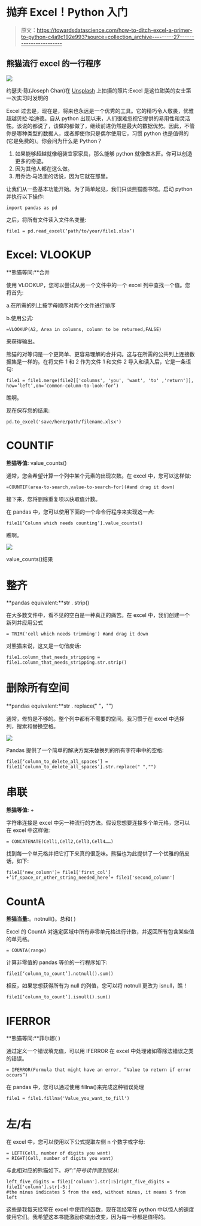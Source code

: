 # 抛弃 Excel！Python 入门

> 原文：<https://towardsdatascience.com/how-to-ditch-excel-a-primer-to-python-c4a9c192e993?source=collection_archive---------27----------------------->

## 熊猫流行 excel 的一行程序

![](img/d95cb7d3e04a152c839baf7f8862f170.png)

约瑟夫·陈(Joseph Chan)在 [Unsplash](https://unsplash.com?utm_source=medium&utm_medium=referral) 上拍摄的照片:Excel 是这位甜美的女士第一次实习时发明的

Excel 过去是，现在是，将来也永远是一个优秀的工具。它的精巧令人敬畏，优雅超越贝拉·哈迪德。自从 python 出现以来，人们很难忽视它提供的易用性和灵活性。该说的都说了，该做的都做了，继续前进仍然是最大的数据优势。因此，不管你是哪种类型的数据人，或者即使你只是偶尔使用它，习惯 python 也是值得的(它是免费的)。你会问为什么是 Python？

1.  如果能够超越就像组装宜家家具，那么能够 python 就像做木匠。你可以创造更多的奇迹。
2.  因为其他人都在这么做。
3.  用乔治·马洛里的话说，因为它就在那里。

让我们从一些基本功能开始。为了简单起见，我们只谈熊猫图书馆。启动 python 并执行以下操作:

```
import pandas as pd
```

之后，将所有文件读入文件名变量:

```
file1 = pd.read_excel(‘path/to/your/file1.xlsx’)
```

# Excel: VLOOKUP

**熊猫等同:**合并

使用 VLOOKUP，您可以尝试从另一个文件中的一个 excel 列中查找一个值。您将首先:

a.在所需的列上按字母顺序对两个文件进行排序

b.使用公式:

```
=VLOOKUP(A2, Area in columns, column to be returned,FALSE)
```

来获得输出。

熊猫的对等词是一个更简单、更容易理解的合并词。这与在所需的公共列上连接数据集是一样的。在将文件 1 和 2 作为文件 1 和文件 2 导入和读入后，它是一条语句:

```
file1 = file1.merge(file2[['columns', 'you', 'want', 'to' ,'return']], how=’left’,on=’common-column-to-look-for’)
```

瞧啊。

现在保存您的结果:

```
pd.to_excel('save/here/path/filename.xlsx')
```

# COUNTIF

**熊猫等值:** value_counts()

通常，您会希望计算一个列中某个元素的出现次数。在 excel 中，您可以这样做:

```
=COUNTIF(area-to-search,value-to-search-for)(#and drag it down)
```

接下来，您将删除重复项以获取值计数。

在 pandas 中，您可以使用下面的一个命令行程序来实现这一点:

```
file1[‘Column which needs counting’].value_counts()
```

瞧啊。

![](img/1519510f0351b1a5d6cbc8545d2980b4.png)

value_counts()结果

# 整齐

**pandas equivalent:**str . strip()

在大多数文件中，看不见的空白是一种真正的痛苦。在 excel 中，我们创建一个新列并应用公式

```
= TRIM('cell which needs trimming') #and drag it down
```

对熊猫来说，这又是一句俏皮话:

```
file1.column_that_needs_stripping = file1.column_that_needs_stripping.str.strip()
```

# 删除所有空间

**pandas equivalent:**str . replace(" "，"")

通常，修剪是不够的。整个列中都有不需要的空间。我习惯于在 excel 中选择列，搜索和替换空格。

![](img/8eca0d79ca9394e9098df37db48edbbe.png)

Pandas 提供了一个简单的解决方案来替换列的所有字符串中的空格:

```
file1[‘column_to_delete_all_spaces’] = file1[‘column_to_delete_all_spaces’].str.replace(" ","")
```

# 串联

**熊猫等值:** +

字符串连接是 excel 中另一种流行的方法。假设您想要连接多个单元格，您可以在 excel 中这样做:

```
= CONCATENATE(Cell1,Cell2,Cell3,Cell4……)
```

找到每一个单元格并把它打下来真的很乏味。熊猫也为此提供了一个优雅的俏皮话，如下:

```
file1['new_column']= file1['first_col'] +’if_space_or_other_string_needed_here’+ file1['second_column']
```

# CountA

**熊猫当量:**。notnull()。总和( )

Excel 的 CountA 对选定区域中所有非零单元格进行计数，并返回所有包含某些值的单元格。

```
= COUNTA(range)
```

计算非零值的 pandas 等价的一行程序如下:

```
file1[‘column_to_count’].notnull().sum()
```

相反，如果您想获得所有为 null 的列值，您可以将 notnull 更改为 isnull，瞧！

```
file1[‘column_to_count’].isnull().sum()
```

# IFERROR

**熊猫等同:**菲尔娜( )

通过定义一个错误填充值，可以用 IFERROR 在 excel 中处理诸如零除法错误之类的错误。

```
= IFERROR(Formula that might have an error, “Value to return if error occurs”)
```

在 pandas 中，您可以通过使用 fillna()来完成这种错误处理

```
file1 = file1.fillna('Value_you_want_to_fill')
```

# 左/右

在 excel 中，您可以使用以下公式提取左侧 n 个数字或字母:

```
= LEFT(Cell, number of digits you want)
= RIGHT(Cell, number of digits you want)
```

与此相对应的熊猫如下。*将“:”符号读作直到或从:*

```
left_five_digits = file1['column'].str[:5]right_five_digits = file1['column'].str[-5:]
#the minus indicates 5 from the end, without minus, it means 5 from left
```

这些是我每天经常在 excel 中使用的函数，现在我经常在 python 中以惊人的速度使用它们。我希望这本书能激励你做出改变，因为每一秒都是值得的。